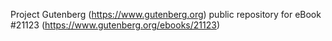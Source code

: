 Project Gutenberg (https://www.gutenberg.org) public repository for eBook #21123 (https://www.gutenberg.org/ebooks/21123)
